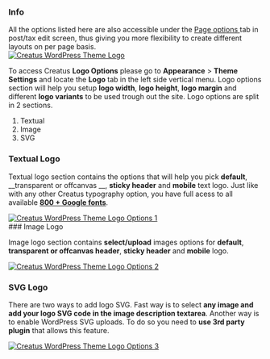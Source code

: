 <div class="thz-notification thz-notification-blue">
	<h3 class="thz-notification-title">Info</h3>
	<div>
	All the options listed here are also accessible under the <a class="thz-lightbox mfp-image" href="../../docs-media/post-page-options.jpg" data-mfp-title="Creatus WordPress Theme Post Page Options" data-modal-size="large"> Page options </a> tab in post/tax edit screen, thus giving you more flexibility to create different layouts on per page basis.
	</div>
</div>


<div class="thz-lightbox-gallery" markdown="1">

<div class="thz-doc-image max">
<a class="thz-lightbox mfp-image" href="../../docs-media/logo.jpg" data-mfp-title="Creatus WordPress Theme Logo" data-modal-size="large">
	<img src="../../docs-media/logo.jpg" alt="Creatus WordPress Theme Logo" />
</a>
</div>

To access Creatus __Logo Options__ please go to __Appearance__ >  __Theme Settings__ and locate the __Logo__ tab in the left side vertical menu. Logo options section will help you setup __logo width__, __logo height__, __logo margin__ and different __logo variants__ to be used trough out the site. Logo options are split in 2 sections. 

1. Textual
2. Image
3. SVG

### Textual Logo

Textual logo section contains the options that will help you pick __default__, __transparent or offcanvas __, __sticky header__ and __mobile__ text logo. Just like with any other Creatus typography option,  you have full acess to all available [__800 + Google fonts__](https://fonts.google.com/).

<div class="thz-doc-image max">
<a class="thz-lightbox mfp-image" href="../../docs-media/logo-options-1.jpg" data-mfp-title="Creatus WordPress Theme Admin Logo Textual" data-modal-size="large">
	<img src="../../docs-media/logo-options-1.jpg" alt="Creatus WordPress Theme Logo Options 1" />
</a>
</div>
### Image Logo

Image logo section contains __select/upload__ images options for __default__, __transparent or offcanvas header__, __sticky header__ and __mobile__ logo. 

<div class="thz-doc-image max">
<a class="thz-lightbox mfp-image" href="../../docs-media/logo-options-2.jpg" data-mfp-title="Creatus WordPress Theme Admin Logo Image" data-modal-size="large">
	<img src="../../docs-media/logo-options-2.jpg" alt="Creatus WordPress Theme Logo Options 2" />
</a>
</div>


### SVG Logo

There are two ways to add logo SVG. Fast way is to select __any image and add your logo SVG code in the image description textarea__. Another way is to enable WordPress SVG uploads. To do so you need to __use 3rd party plugin__ that allows this feature.

<div class="thz-doc-image max">
<a class="thz-lightbox mfp-image" href="../../docs-media/logo-options-3.jpg" data-mfp-title="Creatus WordPress Theme Admin Logo SVG" data-modal-size="large">
	<img src="../../docs-media/logo-options-3.jpg" alt="Creatus WordPress Theme Logo Options 3" />
</a>
</div>

</div>